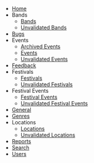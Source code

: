 * [Home](/)
* Bands
  * [Bands](bands/#bands)
  * [Unvalidated Bands](unvalidated-bands/#unvalidated-bands)
* [Bugs](bugs/#bugs)
* Events
  * [Archived Events](archived-events/#archived-events)
  * [Events](events/#events)
  * [Unvalidated Events](unvalidated-events/#unvalidated-events)
* [Feedback](feedback/#feedback)
* Festivals
  * [Festivals](festivals/#festivals)
  * [Unvalidated Festivals](unvalidated-festivals/#unvalidated-festivals)
* Festival Events
  * [Festival Events](festival-events/#festival-events)
  * [Unvalidated Festival Events](unvalidated-festival-events/#unvalidated-festival-events)
* [General](general/#general)
* [Genres](genres/#genres)
* Locations
  * [Locations](locations/#locations)
  * [Unvalidated Locations](unvalidated-locations/#unvalidated-locations)
* [Reports](reports/#reports)
* [Search](search/#search)
* [Users](users/#users)